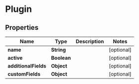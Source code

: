 

# Plugin

## Properties

Name | Type | Description | Notes
------------ | ------------- | ------------- | -------------
**name** | **String** |  |  [optional]
**active** | **Boolean** |  |  [optional]
**additionalFields** | **Object** |  |  [optional]
**customFields** | **Object** |  |  [optional]




